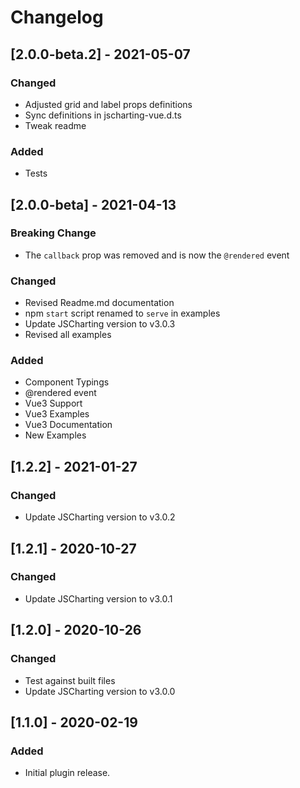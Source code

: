 # Changelog


## [2.0.0-beta.2] - 2021-05-07

### Changed
- Adjusted grid and label props definitions
- Sync definitions in jscharting-vue.d.ts
- Tweak readme

### Added
- Tests

## [2.0.0-beta] - 2021-04-13

### Breaking Change
- The `callback` prop was removed and is now the `@rendered` event

### Changed
- Revised Readme.md documentation
- npm `start` script renamed to `serve` in examples
- Update JSCharting version to v3.0.3
- Revised all examples

### Added
- Component Typings
- @rendered event
- Vue3 Support
- Vue3 Examples 
- Vue3 Documentation
- New Examples

## [1.2.2] - 2021-01-27

### Changed
- Update JSCharting version to v3.0.2

## [1.2.1] - 2020-10-27

### Changed
- Update JSCharting version to v3.0.1

## [1.2.0] - 2020-10-26

### Changed
- Test against built files
- Update JSCharting version to v3.0.0 

## [1.1.0] - 2020-02-19

### Added 
- Initial plugin release.



